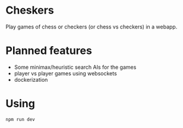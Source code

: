 # Cheskers
Play games of chess or checkers (or chess vs checkers) in a webapp. 

# Planned features
- Some minimax/heuristic search AIs for the games
- player vs player games using websockets
- dockerization

# Using
`npm run dev`